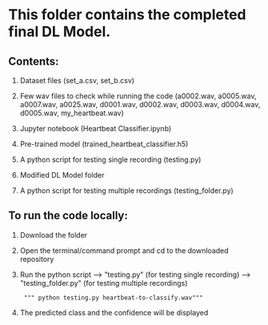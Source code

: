 # This folder contains the completed final DL Model. 
## Contents:
1. Dataset files (set_a.csv, set_b.csv)
2. Few wav files to check while running the code (a0002.wav, a0005.wav, a0007.wav, a0025.wav, d0001.wav, d0002.wav, d0003.wav, d0004.wav, d0005.wav, my_heartbeat.wav)
3. Jupyter notebook (Heartbeat Classifier.ipynb)
4. Pre-trained model (trained_heartbeat_classifier.h5)
5. A python script for testing single recording (testing.py)

6. Modified DL Model folder
7. A python script for testing multiple recordings (testing_folder.py)

## To run the code locally:
1. Download the folder
2. Open the terminal/command prompt and cd to the downloaded repository
3. Run the python script 
        --> "testing.py" (for testing single recording)
        --> "testing_folder.py" (for testing multiple recordings)
        
        """ python testing.py heartbeat-to-classify.wav"""
        
4. The predicted class and the confidence will be displayed
